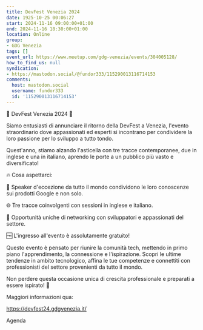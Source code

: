 ```yaml
---
title: DevFest Venezia 2024
date: 1925-10-25 00:06:27
start: 2024-11-16 09:00:00+01:00
end: 2024-11-16 18:30:00+01:00
location: Online
group:
- GDG Venezia
tags: []
event_url: https://www.meetup.com/gdg-venezia/events/304005128/
how_to_find_us: null
syndication:
- https://mastodon.social/@fundor333/115290013116714153
comments:
  host: mastodon.social
  username: fundor333
  id: '115290013116714153'
---
```


🌟 DevFest Venezia 2024 🌟

Siamo entusiasti di annunciare il ritorno della DevFest a Venezia, l'evento straordinario dove appassionati ed esperti si incontrano per condividere la loro passione per lo sviluppo a tutto tondo.

Quest'anno, stiamo alzando l'asticella con tre tracce contemporanee, due in inglese e una in italiano, aprendo le porte a un pubblico più vasto e diversificato!

🔥 Cosa aspettarci:

🎤 Speaker d'eccezione da tutto il mondo condividono le loro conoscenze sui prodotti Google e non solo.

🌐 Tre tracce coinvolgenti con sessioni in inglese e italiano.

🤝 Opportunità uniche di networking con sviluppatori e appassionati del settore.

🆓 L'ingresso all'evento è assolutamente gratuito!

Questo evento è pensato per riunire la comunità tech, mettendo in primo piano l'apprendimento, la connessione e l'ispirazione. Scopri le ultime tendenze in ambito tecnologico, affina le tue competenze e connettiti con professionisti del settore provenienti da tutto il mondo.

Non perdere questa occasione unica di crescita professionale e preparati a essere ispirato! 🚀

Maggiori informazioni qua:

https://devfest24.gdgvenezia.it/

Agenda

